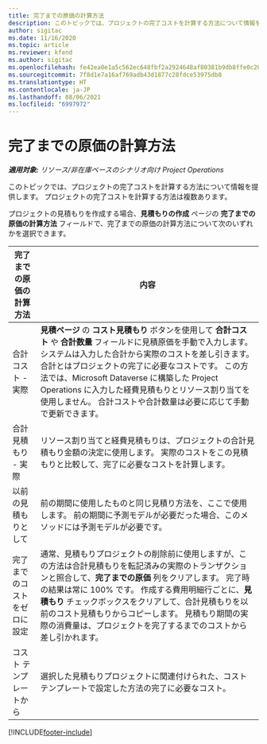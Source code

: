 ```yaml
---
title: 完了までの原価の計算方法
description: このトピックでは、プロジェクトの完了コストを計算する方法について情報を提供します。
author: sigitac
ms.date: 11/16/2020
ms.topic: article
ms.reviewer: kfend
ms.author: sigitac
ms.openlocfilehash: fe42ea0e1a5c562ec648fbf2a2924648af80381b9db8ffe0c209cb5247bb2ba2
ms.sourcegitcommit: 7f8d1e7a16af769adb43d1877c28fdce53975db8
ms.translationtype: HT
ms.contentlocale: ja-JP
ms.lasthandoff: 08/06/2021
ms.locfileid: "6997972"
---
```

# <a name="cost-to-complete-methods"></a>完了までの原価の計算方法

_**適用対象:** リソース/非在庫ベースのシナリオ向け Project Operations_

このトピックでは、プロジェクトの完了コストを計算する方法について情報を提供します。 プロジェクトの完了コストを計算する方法は複数あります。 

プロジェクトの見積もりを作成する場合、**見積もりの作成** ページの **完了までの原価の計算方法** フィールドで、完了までの原価の計算方法について次のいずれかを選択できます。

| 完了までの原価の計算方法    | 内容                                                                                                                                                                                                                                                                                                                                                                                                                                                                                        |
|------------------------------|----------------------------------------------------------------------------------------------------------------------------------------------------------------------------------------------------------------------------------------------------------------------------------------------------------------------------------------------------------------------------------------------------------------------------------------------------------------------------------------------------|
| 合計コスト - 実際            | **見積ページ** の **コスト見積もり** ボタンを使用して **合計コスト** や **合計数量** フィールドに見積原価を手動で入力します。 システムは入力した合計から実際のコストを差し引きます。 合計とはプロジェクトの完了に必要なコストです。 この方法では、Microsoft Dataverse に構築した Project Operations に入力した経費見積もりとリソース割り当てを使用しません。 合計コストや合計数量は必要に応じて手動で更新できます。  |
| 合計見積もり - 実際        | リソース割り当てと経費見積もりは、プロジェクトの合計見積もり金額の決定に使用します。 実際のコストをこの見積もりと比較して、完了に必要なコストを計算します。                                                                                                                                                                                                                                                                          |
| 以前の見積もりとして         | 前の期間に使用したものと同じ見積り方法を、ここで使用します。 前の期間に予測モデルが必要だった場合、このメソッドには予測モデルが必要です。                                                                                                                                                                                                                                                                                                                           |
| 完了までのコストをゼロに設定 | 通常、見積もりプロジェクトの削除前に使用しますが、この方法は合計見積もりを転記済みの実際のトランザクションと照合して、**完了までの原価** 列をクリアします。 完了時の結果は常に 100% です。 作成する費用明細行ごとに、**見積もり** チェックボックスをクリアして、合計見積もりを以前のコスト見積もりからコピーします。 見積もり期間の実際の消費量は、プロジェクトを完了するまでのコストから差し引かれます。              |
| コスト テンプレートから           | 選択した見積もりプロジェクトに関連付けられた、コスト テンプレートで設定した方法の完了に必要なコスト。                                                                                                                                                                                                                                                                                                                                                                          |


[!INCLUDE[footer-include](../includes/footer-banner.md)]